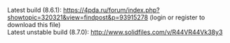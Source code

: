 Latest build (8.6.1): https://4pda.ru/forum/index.php?showtopic=320321&view=findpost&p=93915278 (login or register to download this file)<br/>
Latest unstable build (8.7.0): http://www.solidfiles.com/v/R44VR44Vk38y3
